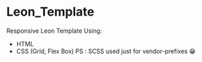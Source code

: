 # Leon_Template
Responsive Leon Template Using:
- HTML
- CSS (Grid, Flex Box)
PS : SCSS used just for vendor-prefixes 😁
